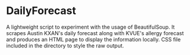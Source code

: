 # DailyForecast

A lightweight script to experiment with the usage of BeautifulSoup. 
It scrapes Austin KXAN's daily forecast along with KVUE's allergy forecast and produces
an HTML page to display the information locally. CSS file included in the directory
to style the raw output. 